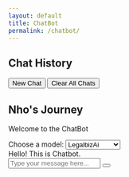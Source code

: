 ```yaml
---
layout: default
title: ChatBot
permalink: /chatbot/
---
```


<div class="chatbot-page">
  <div class="chatbot-container">
    <div class="chatbot-sidebar">
      <div class="sidebar-header">
        <h2>Chat History</h2>
        <button id="new-chat-button">New Chat</button>
        <button id="clear-chat-button">Clear All Chats</button>
        <nav class="sidebar-nav" aria-label="Chat History">
          <!-- Lịch sử đoạn chat sẽ được thêm vào đây -->
          <div id="chat-history"></div>
        </nav>
      </div>
    </div>
    <div class="chatbot-main">
      <div class="chatbot-header">
        <h2>Nho's Journey</h2>
        <p>Welcome to the ChatBot</p>
      </div>
      <div class="model-selection">
        <label for="model-select">Choose a model:</label>
        <select id="model-select">
          <option value="LegalbizAi">LegalbizAi</option>
          <option value="LegalbizAi_gpt">LegalbizAi_gpt</option>
        </select>
      </div>
      <div id="chat-window">
        <div id="output">
          <div class="bot-message">Hello! This is Chatbot.</div>
        </div>
      </div>
      <div id="input-container">
        <input type="text" id="user-input" placeholder="Type your message here...">
        <button id="send-button"><i class="fas fa-paper-plane"></i></button>
      </div>
    </div>
  </div>
</div>
